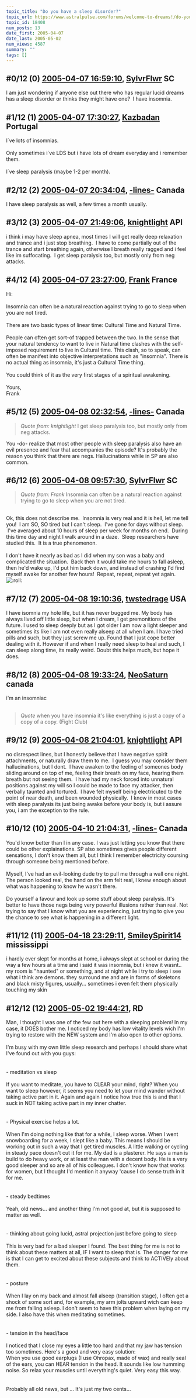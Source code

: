 ```yaml
---
topic_title: "Do you have a sleep disorder?"
topic_url: https://www.astralpulse.com/forums/welcome-to-dreams!/do-you-have-a-sleep-disorder
topic_id: 18408
num_posts: 13
date_first: 2005-04-07
date_last: 2005-05-02
num_views: 4587
summary: ""
tags: []
---
```


## \#0/12 (0) [2005-04-07 16:59:10](https://www.astralpulse.com/forums/index.php?msg=159352), [SylvrFlwr](https://www.astralpulse.com/forums/profile/?u=8754) SC ##
<section>
I am just wondering if anyone else out there who has regular lucid dreams has a sleep disorder or thinks they might have one?  I have insomnia.
</section>

## \#1/12 (1) [2005-04-07 17:30:27](https://www.astralpulse.com/forums/index.php?msg=159357), [Kazbadan](https://www.astralpulse.com/forums/profile/?u=2956) Portugal ##
<section>
I´ve lots of insomnias.
<br>
<br>
Only sometimes i´ve LDS but i have lots of dream everyday and i remember them.
<br>
<br>
I´ve sleep paralysis (maybe 1-2 per month).
</section>

## \#2/12 (2) [2005-04-07 20:34:04](https://www.astralpulse.com/forums/index.php?msg=159383), [-lines-](https://www.astralpulse.com/forums/profile/?u=3900) Canada ##
<section>
I have sleep paralysis as well, a few times a month usually.
</section>

## \#3/12 (3) [2005-04-07 21:49:06](https://www.astralpulse.com/forums/index.php?msg=159392), [knightlight](https://www.astralpulse.com/forums/profile/?u=8736) API ##
<section>
i think i may have sleep apnea, most times I will get really deep relaxation and trance and i just stop breathing.  I have to come partially out of the trance and start breathing again, otherwise I breath really ragged and i feel like im suffocating.  I get sleep paralysis too, but mostly only from neg attacks.
</section>

## \#4/12 (4) [2005-04-07 23:27:00](https://www.astralpulse.com/forums/index.php?msg=159404), [Frank](https://www.astralpulse.com/forums/profile/?u=359) France ##
<section>
Hi:
<br>
<br>
Insomnia can often be a natural reaction against trying to go to sleep when you are not tired.
<br>
<br>
There are two basic types of linear time: Cultural Time and Natural Time.
<br>
<br>
People can often get sort-of trapped between the two. In the sense that your natural tendency to want to live in Natural time clashes with the self-imposed requirement to live in Cultural time. This clash, so to speak, can often be manifest into objective interpretations such as "insomnia". There is no actual thing as insomnia, it's just a Cultural Time thing.
<br>
<br>
You could think of it as the very first stages of a spiritual awakening.
<br>
<br>
Yours,
<br>
Frank
</section>

## \#5/12 (5) [2005-04-08 02:32:54](https://www.astralpulse.com/forums/index.php?msg=159416), [-lines-](https://www.astralpulse.com/forums/profile/?u=3900) Canada ##
<section>
<blockquote class="bbc_standard_quote">
 <cite>
  Quote from: knightlight
 </cite>
 I get sleep paralysis too, but mostly only from neg attacks.
</blockquote>
You -do- realize that most other people with sleep paralysis also have an evil presence and fear that accompanies the episode? It's probably the reason you think that there are negs. Hallucinations while in SP are also common.
</section>

## \#6/12 (6) [2005-04-08 09:57:30](https://www.astralpulse.com/forums/index.php?msg=159436), [SylvrFlwr](https://www.astralpulse.com/forums/profile/?u=8754) SC ##
<section>
<blockquote class="bbc_standard_quote">
 <cite>
  Quote from: Frank
 </cite>
 Insomnia can often be a natural reaction against trying to go to sleep when you are not tired.
</blockquote>
<br>
Ok, this does not describe me.  Insomnia is very real and it is hell, let me tell you!  I am SO, SO tired but I can't sleep.  I've gone for days without sleep.  I've averaged about 10 hours of sleep per week for months on end.  During this time day and night I walk around in a daze.  Sleep researchers have studied this.  It is a true phenomenon.
<br>
<br>
I don't have it nearly as bad as I did when my son was a baby and complicated the situation.  Back then it would take me hours to fall asleep, then he'd wake up, I'd put him back down, and instead of crashing I'd find myself awake for another few hours!  Repeat, repeat, repeat yet again.
<img alt=":roll:" class="smiley" src="https://www.astralpulse.com/forums/Smileys/fugue/rolleyes.png" title="Roll Eyes"/>
</section>

## \#7/12 (7) [2005-04-08 19:10:36](https://www.astralpulse.com/forums/index.php?msg=159492), [twstedrage](https://www.astralpulse.com/forums/profile/?u=4781) USA ##
<section>
I have isomnia my hole life, but it has never bugged me. My body has always lived off little sleep, but when I dream, I get premonitions of the future. I used to sleep deeply but as I got older I am now a light sleeper and sometimes its like I am not even really alseep at all when I am. I have tried pills and such, but they just screw me up. Found that I just cope better dealing with it. However if and when I really need sleep to heal and such, I can sleep along time, its really weird. Doubt this helps much, but hope it does.
</section>

## \#8/12 (8) [2005-04-08 19:33:24](https://www.astralpulse.com/forums/index.php?msg=159494), [NeoSaturn](https://www.astralpulse.com/forums/profile/?u=8341) canada ##
<section>
i'm an insomniac
<br>
<br>
<blockquote class="bbc_standard_quote">
 <cite>
  Quote
 </cite>
 when you have insomnia it's like everything is just a copy of a copy of a copy. (Fight Club)
</blockquote>
</section>

## \#9/12 (9) [2005-04-08 21:04:01](https://www.astralpulse.com/forums/index.php?msg=159505), [knightlight](https://www.astralpulse.com/forums/profile/?u=8736) API ##
<section>
no disrespect lines, but I honestly believe that I have negative spirit attachments, or naturally draw them to me.  I guess you may consider them hallucinations, but I dont.  I have awaken to the feeling of someones body sliding around on top of me, feeling their breath on my face, hearing them breath but not seeing them.  I have had my neck forced into unnatural positions against my will so I could be made to face my attacker, then verbally taunted and tortured.  I have felt myself being electricuted to the point of near death, and been wounded physically.  I know in most cases with sleep paralysis its just being awake before your body is, but i assure you, i am the exception to the rule.
</section>

## \#10/12 (10) [2005-04-10 21:04:31](https://www.astralpulse.com/forums/index.php?msg=159751), [-lines-](https://www.astralpulse.com/forums/profile/?u=3900) Canada ##
<section>
You'd know better than I in any case. I was just letting you know that there could be other explainations. SP also sometimes gives people different sensations, I don't know them all, but I think I remember electricity coursing through someone being mentioned before.
<br>
<br>
Myself, I've had an evil-looking dude try to pull me through a wall one night. The person looked real, the hand on the arm felt real, I knew enough about what was happening to know he wasn't there.
<br>
<br>
Do yourself a favour and look up some stuff about sleep paralysis. It's better to have those negs being very powerful illusions rather than real. Not trying to say that I know what you are experiencing, just trying to give you the chance to see what is happening in a different light.
</section>

## \#11/12 (11) [2005-04-18 23:29:11](https://www.astralpulse.com/forums/index.php?msg=160891), [SmileySpirit14](https://www.astralpulse.com/forums/profile/?u=5196) mississippi ##
<section>
i hardly ever slept for months at home, i always slept at school or during the way a few hours at a time and i said it was insomnia, but i knew it wasnt.. my room is "haunted" or something, and at night while i try to sleep i see what i think are demons. they surround me and are in forms of skeletons and black misty figures, usually... sometimes i even felt them physically touching my skin
</section>

## \#12/12 (12) [2005-05-02 19:44:21](https://www.astralpulse.com/forums/index.php?msg=162831), RD  ##
<section>
Man, I thought I was one of the few out here with a sleeping problem! In my case, it DOES bother me. I noticed my body has low vitality levels wich I'm trying to restore with the NEW system and I'm also open to other options.
<br>
<br>
I'm busy with my own little sleep research and perhaps I should share what I've found out with you guys:
<br>
<br>
<br>
- meditation vs sleep
<br>
<br>
If you want to meditate, you have to CLEAR your mind, right? When you want to sleep however, it seems you need to let your mind wander without taking active part in it. Again and again I notice how true this is and that I suck in NOT taking active part in my inner chatter.
<br>
<br>
<br>
- Physical exercise helps a lot.
<br>
<br>
When I'm doing nothing like that for a while, I sleep worse. When I went snowboarding for a week, I slept like a baby. This means I should be working out in such a way that I get tired muscles. A little walking or cycling in steady pace doesn't cut it for me. My dad is a plasterer. He says a man is build to do heavy work, or at least the man with a decent body. He is a very good sleeper and so are all of his colleagues. I don't know how that works for women, but I thought I'd mention it anyway 'cause I do sense truth in it for me.
<br>
<br>
<br>
- steady bedtimes
<br>
<br>
Yeah, old news... and another thing I'm not good at, but it is supposed to matter as well.
<br>
<br>
<br>
- thinking about going lucid, astral projection just before going to sleep
<br>
<br>
This is very bad for a bad sleeper I found. The best thing for me is not to think about these matters at all, IF I want to sleep that is. The danger for me is that I can get to excited about these subjects and think to ACTIVEly about them.
<br>
<br>
<br>
- posture
<br>
<br>
When I lay on my back and almost fall alseep (transition stage), I often get a shock of some sort and, for example, my arm jolts upward wich can keep me from falling asleep. I don't seem to have this problem when laying on my side. I also have this when meditating sometimes.
<br>
<br>
<br>
- tension in the head/face
<br>
<br>
I noticed that I close my eyes a little too hard and that my jaw has tension too sometimes. Here's a good and very easy solution:
<br>
When you use good earplugs (I use Ohropax, made of wax) and really seal of the ears, you can HEAR tension in the head. It sounds like low humming noise. So relax your muscles until everything's quiet. Very easy this way.
<br>
<br>
<br>
Probably all old news, but ... It's just my two cents...
</section>